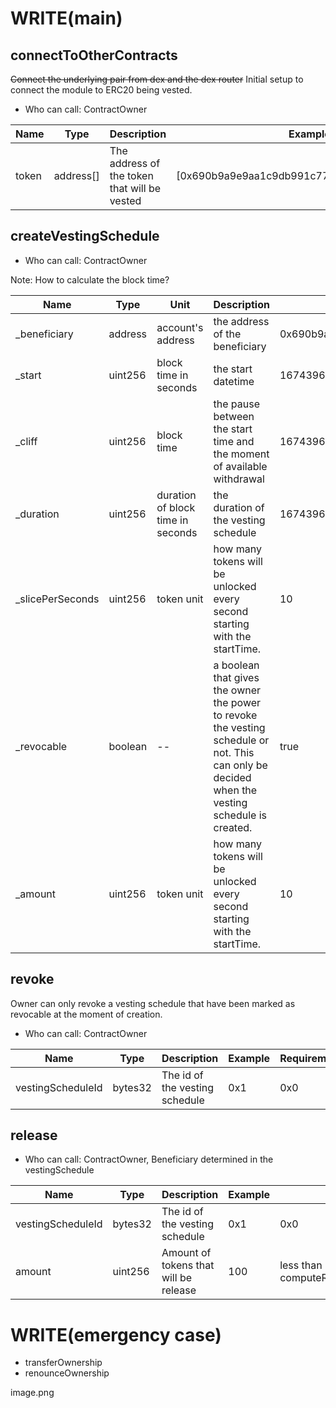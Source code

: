 # WRITE(main)

## connectToOtherContracts
~~Connect the underlying pair from dex and the dex router~~
Initial setup to connect the module to ERC20 being vested.

- Who can call: ContractOwner

|Name|Type|Description|Example|Default|
|--- |---|---|---|---|
|token|address[]|The address of the token that will be vested|[0x690b9a9e9aa1c9db991c7721a92d351db4fac990]|N/A|

## createVestingSchedule

- Who can call: ContractOwner

Note: How to calculate the block time?

|Name|Type|Unit|Description|Example|Requirement|
|---|---|---|---|---|---|
|_beneficiary|address|account's address|the address of the beneficiary|0x690b9a9e9aa1c9db991c7721a92d351db4fac990|N/A|
|_start|uint256|block time in seconds|the start datetime|1674396730(January 22, 2023 2:12:10 PM)|N/A|
|_cliff|uint256|block time|the pause between the start time and the moment of available withdrawal|1674396730|N/A|
|_duration|uint256|duration of block time in seconds|the duration of the vesting schedule|1674396730|> 0|
|_slicePerSeconds|uint256|token unit|how many tokens will be unlocked every second starting with the startTime.|10|>= 1|
|_revocable|boolean|--|a boolean that gives the owner the power to revoke the vesting schedule or not. This can only be decided when the vesting schedule is created.|true|false|
|_amount|uint256|token unit|how many tokens will be unlocked every second starting with the startTime.|10|less than getWithdrawableAmount() AND > 0|

## revoke

Owner can only revoke a vesting schedule that have been marked as revocable at the moment of creation.

- Who can call: ContractOwner

|Name|Type|Description|Example|Requirement|
|---|---|---|---|---|
|vestingScheduleId|bytes32|The id of the vesting schedule|0x1|0x0|

## release

- Who can call: ContractOwner, Beneficiary determined in the vestingSchedule

|Name|Type|Description|Example|Default|
|---|---|---|---|---|
|vestingScheduleId|bytes32|The id of the vesting schedule|0x1|0x0|
|amount|uint256|Amount of tokens that will be release|100|less than computeReleasableAmount()|

# WRITE(emergency case)
- transferOwnership
- renounceOwnership

image.png
